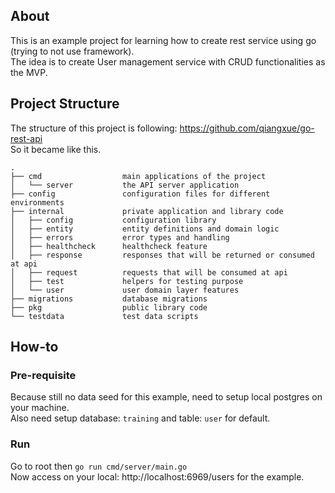 ## About
This is an example project for learning how to create rest service using go (trying to not use framework).\
The idea is to create User management service with CRUD functionalities as the MVP.

## Project Structure
The structure of this project is following: https://github.com/qiangxue/go-rest-api \
So it became like this.
```
.
├── cmd                  main applications of the project
│   └── server           the API server application
├── config               configuration files for different environments
├── internal             private application and library code
│   ├── config           configuration library
│   ├── entity           entity definitions and domain logic
│   ├── errors           error types and handling
│   ├── healthcheck      healthcheck feature
│   ├── response         responses that will be returned or consumed at api
│   ├── request          requests that will be consumed at api
│   ├── test             helpers for testing purpose
│   └── user             user domain layer features
├── migrations           database migrations
├── pkg                  public library code
└── testdata             test data scripts
```

## How-to
### Pre-requisite
Because still no data seed for this example, need to setup local postgres on your machine.\
Also need setup database: `training` and table: `user` for default.
### Run
Go to root then `go run cmd/server/main.go`\
Now access on your local: http://localhost:6969/users for the example.

